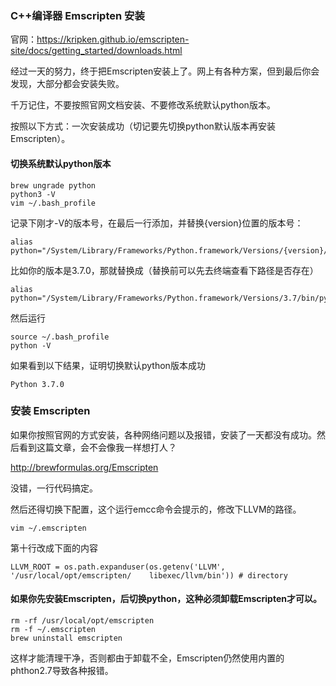 ### C++编译器 Emscripten 安装

官网：https://kripken.github.io/emscripten-site/docs/getting_started/downloads.html

经过一天的努力，终于把Emscripten安装上了。网上有各种方案，但到最后你会发现，大部分都会安装失败。

千万记住，不要按照官网文档安装、不要修改系统默认python版本。

按照以下方式：一次安装成功（切记要先切换python默认版本再安装Emscripten）。

#### 切换系统默认python版本
```shell
brew ungrade python
python3 -V
vim ~/.bash_profile
```

记录下刚才-V的版本号，在最后一行添加，并替换{version}位置的版本号：

```
alias python="/System/Library/Frameworks/Python.framework/Versions/{version}/bin/python{version}"
```

比如你的版本是3.7.0，那就替换成（替换前可以先去终端查看下路径是否存在）

```
alias python="/System/Library/Frameworks/Python.framework/Versions/3.7/bin/python3.7"
```

然后运行

```
source ~/.bash_profile
python -V
```

如果看到以下结果，证明切换默认python版本成功
```
Python 3.7.0
```

### 安装 Emscripten
如果你按照官网的方式安装，各种网络问题以及报错，安装了一天都没有成功。然后看到这篇文章，会不会像我一样想打人？

http://brewformulas.org/Emscripten

没错，一行代码搞定。

然后还得切换下配置，这个运行emcc命令会提示的，修改下LLVM的路径。

```
vim ~/.emscripten
```

第十行改成下面的内容

```
LLVM_ROOT = os.path.expanduser(os.getenv('LLVM', '/usr/local/opt/emscripten/    libexec/llvm/bin')) # directory
```



#### 如果你先安装Emscripten，后切换python，这种必须卸载Emscripten才可以。

```
rm -rf /usr/local/opt/emscripten
rm -f ~/.emscripten
brew uninstall emscripten
```

这样才能清理干净，否则都由于卸载不全，Emscripten仍然使用内置的phthon2.7导致各种报错。